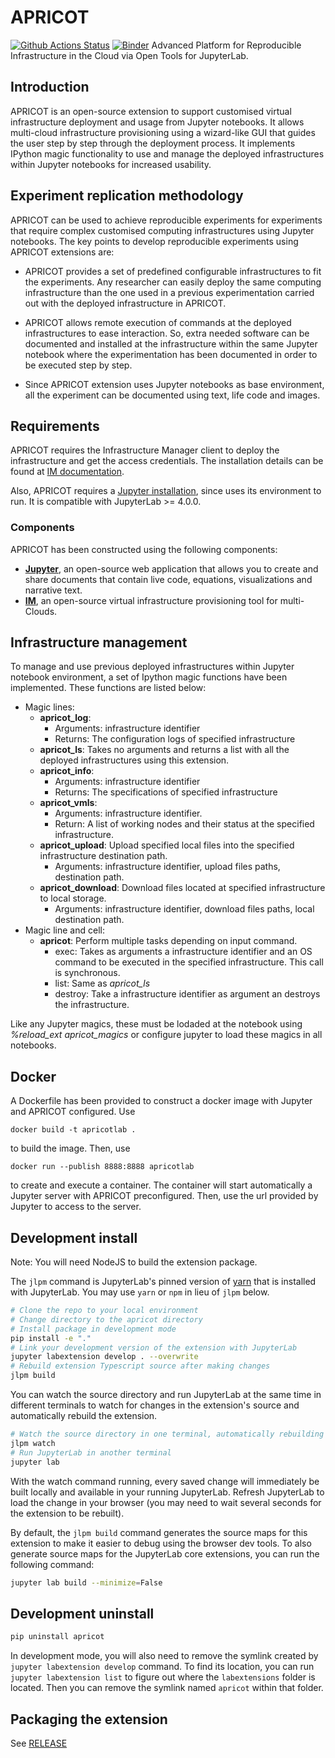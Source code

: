 # APRICOT

[![Github Actions Status](https://github.com/grycap/apricotlab/workflows/Build/badge.svg)](https://github.com/grycap/apricotlab/actions/workflows/build.yml)
[![Binder](https://mybinder.org/badge_logo.svg)](https://mybinder.org/v2/gh/grycap/apricotlab/main?urlpath=lab)
Advanced Platform for Reproducible Infrastructure in the Cloud via Open Tools for JupyterLab.

## Introduction

APRICOT is an open-source extension to support customised virtual infrastructure deployment and usage from Jupyter notebooks. It allows multi-cloud infrastructure provisioning using a wizard-like GUI that guides the user step by step through the deployment process. It implements IPython magic functionality to use and manage the deployed infrastructures within Jupyter notebooks for increased usability.

## Experiment replication methodology

APRICOT can be used to achieve reproducible experiments for experiments that require complex customised computing infrastructures using Jupyter notebooks. The key points to develop reproducible experiments using APRICOT extensions are:

- APRICOT provides a set of predefined configurable infrastructures to fit the experiments. Any researcher can easily deploy the same computing infrastructure than the one used in a previous experimentation carried out with the deployed infrastructure in APRICOT.

- APRICOT allows remote execution of commands at the deployed infrastructures to ease interaction. So, extra needed software can be documented and installed at the infrastructure within the same Jupyter notebook where the experimentation has been documented in order to be executed step by step.

- Since APRICOT extension uses Jupyter notebooks as base environment, all the experiment can be documented using text, life code and images.

## Requirements

APRICOT requires the Infrastructure Manager client to deploy the infrastructure and get the access credentials. The installation details can be found at [IM documentation](https://imdocs.readthedocs.io/en/devel/gstarted.html).

Also, APRICOT requires a [Jupyter installation](https://jupyter.org/install), since uses its environment to run. It is compatible with JupyterLab >= 4.0.0.

### Components

APRICOT has been constructed using the following components:

- [**Jupyter**](https://jupyter.org/), an open-source web application that allows you to create and share documents that contain live code, equations, visualizations and narrative text.
- [**IM**](https://www.grycap.upv.es/im/index.php), an open-source virtual infrastructure provisioning tool for multi-Clouds.

## Infrastructure management

To manage and use previous deployed infrastructures within Jupyter notebook environment, a set of Ipython magic functions have been implemented. These functions are listed below:

- Magic lines:
  - **apricot_log**:
    - Arguments: infrastructure identifier
    - Returns: The configuration logs of specified infrastructure
  - **apricot_ls**: Takes no arguments and returns a list with all the deployed infrastructures using this extension.
  - **apricot_info**:
    - Arguments: infrastructure identifier
    - Returns: The specifications of specified infrastructure
  - **apricot_vmls**:
    - Arguments: infrastructure identifier.
    - Return: A list of working nodes and their status at the specified infrastructure.
  - **apricot_upload**: Upload specified local files into the specified infrastructure destination path.
    - Arguments: infrastructure identifier, upload files paths, destination path.
  - **apricot_download**: Download files located at specified infrastructure to local storage.
    - Arguments: infrastructure identifier, download files paths, local destination path.
- Magic line and cell:
  - **apricot**: Perform multiple tasks depending on input command.
    - exec: Takes as arguments a infrastructure identifier and an OS command to be executed in the specified infrastructure. This call is synchronous.
    - list: Same as _apricot_ls_
    - destroy: Take a infrastructure identifier as argument an destroys the infrastructure.

Like any Jupyter magics, these must be lodaded at the notebook using _%reload_ext apricot_magics_ or configure jupyter to load these magics in all notebooks.

## Docker

A Dockerfile has been provided to construct a docker image with Jupyter and APRICOT configured. Use

`docker build -t apricotlab .`

to build the image. Then, use

`docker run --publish 8888:8888 apricotlab`

to create and execute a container. The container will start automatically a Jupyter server with APRICOT preconfigured. Then, use the url provided by Jupyter to access to the server.

## Development install

Note: You will need NodeJS to build the extension package.

The `jlpm` command is JupyterLab's pinned version of
[yarn](https://yarnpkg.com/) that is installed with JupyterLab. You may use
`yarn` or `npm` in lieu of `jlpm` below.

```bash
# Clone the repo to your local environment
# Change directory to the apricot directory
# Install package in development mode
pip install -e "."
# Link your development version of the extension with JupyterLab
jupyter labextension develop . --overwrite
# Rebuild extension Typescript source after making changes
jlpm build
```

You can watch the source directory and run JupyterLab at the same time in different terminals to watch for changes in the extension's source and automatically rebuild the extension.

```bash
# Watch the source directory in one terminal, automatically rebuilding when needed
jlpm watch
# Run JupyterLab in another terminal
jupyter lab
```

With the watch command running, every saved change will immediately be built locally and available in your running JupyterLab. Refresh JupyterLab to load the change in your browser (you may need to wait several seconds for the extension to be rebuilt).

By default, the `jlpm build` command generates the source maps for this extension to make it easier to debug using the browser dev tools. To also generate source maps for the JupyterLab core extensions, you can run the following command:

```bash
jupyter lab build --minimize=False
```

## Development uninstall

```bash
pip uninstall apricot
```

In development mode, you will also need to remove the symlink created by `jupyter labextension develop`
command. To find its location, you can run `jupyter labextension list` to figure out where the `labextensions`
folder is located. Then you can remove the symlink named `apricot` within that folder.

## Packaging the extension

See [RELEASE](RELEASE.md)
